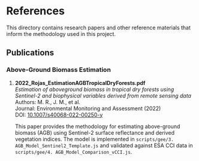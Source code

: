 # References

This directory contains research papers and other reference materials that inform the methodology used in this project.

## Publications

### Above-Ground Biomass Estimation

1. **2022_Rojas_EstimationAGBTropicalDryForests.pdf**  
   *Estimation of aboveground biomass in tropical dry forests using Sentinel-2 and biophysical variables derived from remote sensing data*  
   Authors: M. R., J. M., et al.  
   Journal: Environmental Monitoring and Assessment (2022)  
   DOI: [10.1007/s40068-022-00250-y](https://doi.org/10.1007/s40068-022-00250-y)  
   
   This paper provides the methodology for estimating above-ground biomass (AGB) using Sentinel-2 surface reflectance and derived vegetation indices. The model is implemented in `scripts/gee/3. AGB_Model_Sentinel2_Template.js` and validated against ESA CCI data in `scripts/gee/4. AGB_Model_Comparison_vCCI.js`. 